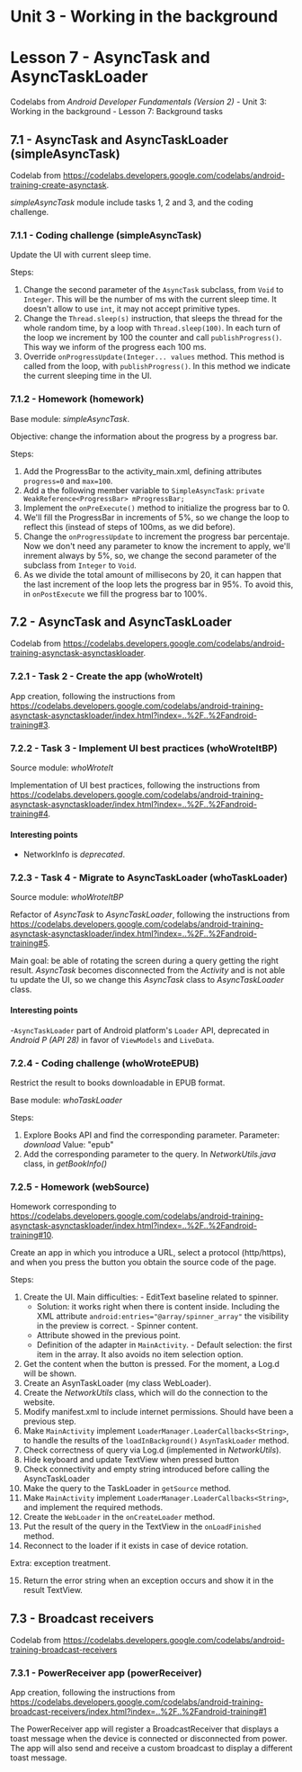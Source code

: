# Unit 3 - Working in the background

# Lesson 7 - AsyncTask and AsyncTaskLoader

Codelabs from *Android Developer Fundamentals (Version 2)* - Unit 3: Working in the background - Lesson 7: Background tasks

## 7.1 - AsyncTask and AsyncTaskLoader (simpleAsyncTask)

Codelab from https://codelabs.developers.google.com/codelabs/android-training-create-asynctask.

*simpleAsyncTask* module include tasks 1, 2 and 3, and the coding challenge.

### 7.1.1 - Coding challenge (simpleAsyncTask)

Update the UI with current sleep time.

Steps:
  1. Change the second parameter of the `AsyncTask` subclass, from `Void` to `Integer`. This will be the number of ms with the current sleep time.
    It doesn't allow to use `int`, it may not accept primitive types.
  2. Change the `Thread.sleep(s)` instruction, that sleeps the thread for the whole random time, by a loop with `Thread.sleep(100)`. In each turn of the loop we increment by 100 the counter and call `publishProgress()`. This way we inform of the progress each 100 ms.
  3. Override `onProgressUpdate(Integer... values` method. This method is called from the loop, with `publishProgress()`. In this method we indicate the current sleeping time in the UI.
  
### 7.1.2 - Homework (homework)

Base module: *simpleAsyncTask*.

Objective: change the information about the progress by a progress bar.

Steps:
  1. Add the ProgressBar to the activity_main.xml, defining attributes `progress=0` and `max=100`.
  2. Add a the following member variable to `SimpleAsyncTask`:
    `private WeakReference<ProgressBar> mProgressBar;`
  3. Implement the `onPreExecute()` method to initialize the progress bar to 0.
  4. We'll fill the ProgressBar in increments of 5%, so we change the loop to reflect this (instead of steps of 100ms, as we did before).
  5. Change the `onProgressUpdate` to increment the progress bar percentaje. Now we don't need any parameter to know the increment to apply, we'll inrement always by 5%, so, we change the second parameter of the subclass from `Integer` to `Void`.
  6. As we divide the total amount of millisecons by 20, it can happen that the last increment of the loop lets the progress bar in 95%. To avoid this, in `onPostExecute` we fill the progress bar to 100%.
     
## 7.2 - AsyncTask and AsyncTaskLoader

Codelab from https://codelabs.developers.google.com/codelabs/android-training-asynctask-asynctaskloader.

### 7.2.1 - Task 2 - Create the app (whoWroteIt)

App creation, following the instructions from https://codelabs.developers.google.com/codelabs/android-training-asynctask-asynctaskloader/index.html?index=..%2F..%2Fandroid-training#3.

### 7.2.2 - Task 3 - Implement UI best practices (whoWroteItBP)

Source module: *whoWroteIt*

Implementation of UI best practices, following the instructions from https://codelabs.developers.google.com/codelabs/android-training-asynctask-asynctaskloader/index.html?index=..%2F..%2Fandroid-training#4.

#### Interesting points
  - NetworkInfo is *deprecated*.      

### 7.2.3 - Task 4 - Migrate to AsyncTaskLoader (whoTaskLoader)

Source module: *whoWroteItBP*

Refactor of *AsyncTask* to *AsyncTaskLoader*, following the instructions from https://codelabs.developers.google.com/codelabs/android-training-asynctask-asynctaskloader/index.html?index=..%2F..%2Fandroid-training#5.

Main goal: be able of rotating the screen during a query getting the right result. *AsyncTask* becomes disconnected from the *Activity* and is not able tu update the UI, so we change this *AsyncTask* class to *AsyncTaskLoader* class. 

#### Interesting points
  -`AsyncTaskLoader` part of Android platform's `Loader` API, deprecated in *Android P (API 28)* in favor of `ViewModels` and `LiveData`.


### 7.2.4 - Coding challenge (whoWroteEPUB)

Restrict the result to books downloadable in EPUB format.

Base module: *whoTaskLoader*

Steps:
  1. Explore Books API and find the corresponding parameter.
    Parameter: *download*
    Value: "epub"
  2. Add the corresponding parameter to the query.
    In *NetworkUtils.java* class, in *getBookInfo()*
    
### 7.2.5 - Homework (webSource)

Homework corresponding to https://codelabs.developers.google.com/codelabs/android-training-asynctask-asynctaskloader/index.html?index=..%2F..%2Fandroid-training#10.

Create an app in which you introduce a URL, select a protocol (http/https), and when you press the button you obtain the source code of the page.   

Steps:
  1. Create the UI.
    Main difficulties:
    - EditText baseline related to spinner.
      - Solution: it works right when there is content inside. Including the XML attribute `android:entries="@array/spinner_array"` the visibility in the preview is correct.
    - Spinner content.
      - Attribute showed in the previous point.
      - Definition of the adapter in `MainActivity`.
    - Default selection: the first item in the array. It also avoids no item selection option.
  2. Get the content when the button is pressed. For the moment, a Log.d will be shown.
  3. Create an AsynTaskLoader (my class WebLoader).
  4. Create the *NetworkUtils* class, which will do the connection to the website.
  5. Modify manifest.xml to include internet permissions. Should have been a previous step.
  6. Make `MainActivity` implement `LoaderManager.LoaderCallbacks<String>`, to handle the results of the `loadInBackground()` `AsynTaskLoader` method.
  7. Check correctness of query via Log.d (implemented in *NetworkUtils*).
  8. Hide keyboard and update TextView when pressed button
  9. Check connectivity and empty string introduced before calling the AsyncTaskLoader
  10. Make the query to the TaskLoader in `getSource` method.
  11. Make `MainActivity` implement `LoaderManager.LoaderCallbacks<String>`, and implement the required methods.
  12. Create the `WebLoader` in the `onCreateLoader` method.
  13. Put the result of the query in the TextView in the `onLoadFinished` method.
  14. Reconnect to the loader if it exists in case of device rotation.

Extra: exception treatment.

  15. Return the error string when an exception occurs and show it in the result TextView.
  
## 7.3 - Broadcast receivers

Codelab from https://codelabs.developers.google.com/codelabs/android-training-broadcast-receivers

### 7.3.1 - PowerReceiver app (powerReceiver)

App creation, following the instructions from https://codelabs.developers.google.com/codelabs/android-training-broadcast-receivers/index.html?index=..%2F..%2Fandroid-training#1

The PowerReceiver app will register a BroadcastReceiver that displays a toast message when the device is connected or disconnected from power. The app will also send and receive a custom broadcast to display a different toast message.


